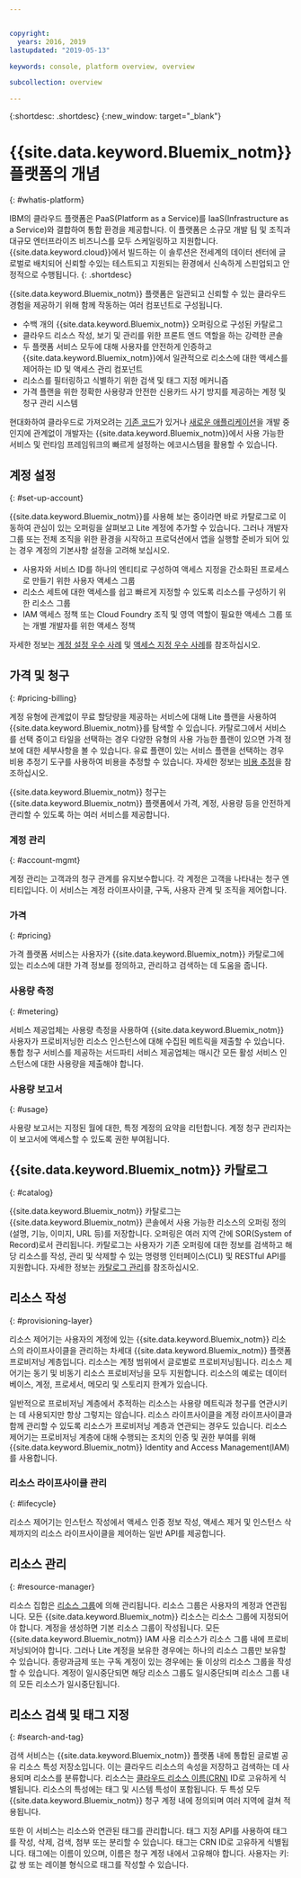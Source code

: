 ```yaml
---


copyright:
  years: 2016, 2019
lastupdated: "2019-05-13"

keywords: console, platform overview, overview

subcollection: overview

---
```


{:shortdesc: .shortdesc}
{:new_window: target="_blank"}

# {{site.data.keyword.Bluemix_notm}} 플랫폼의 개념
{: #whatis-platform}

IBM의 클라우드 플랫폼은 PaaS(Platform as a Service)를 IaaS(Infrastructure as a Service)와 결합하여 통합 환경을 제공합니다. 이 플랫폼은 소규모 개발 팀 및 조직과 대규모 엔터프라이즈 비즈니스를 모두 스케일링하고 지원합니다. {{site.data.keyword.cloud}}에서 빌드하는 이 솔루션은 전세계의 데이터 센터에 글로벌로 배치되어 신뢰할 수있는 테스트되고 지원되는 환경에서 신속하게 스핀업되고 안정적으로 수행됩니다.
{: .shortdesc}

{{site.data.keyword.Bluemix_notm}} 플랫폼은 일관되고 신뢰할 수 있는 클라우드 경험을 제공하기 위해 함께 작동하는 여러 컴포넌트로 구성됩니다. 

  * 수백 개의 {{site.data.keyword.Bluemix_notm}} 오퍼링으로 구성된 카탈로그
  * 클라우드 리소스 작성, 보기 및 관리를 위한 프론트 엔드 역할을 하는 강력한 콘솔
  * 두 플랫폼 서비스 모두에 대해 사용자를 안전하게 인증하고 {{site.data.keyword.Bluemix_notm}}에서 일관적으로 리소스에 대한 액세스를 제어하는 ID 및 액세스 관리 컴포넌트
  * 리소스를 필터링하고 식별하기 위한 검색 및 태그 지정 메커니즘
  * 가격 플랜을 위한 정확한 사용량과 안전한 신용카드 사기 방지를 제공하는 계정 및 청구 관리 시스템

현대화하여 클라우드로 가져오려는 [기존 코드](/docs/apps/tutorials?topic=creating-apps-tutorial-byoc#tutorial-byoc)가 있거나 [새로운 애플리케이션](/docs/apps/tutorials?topic=creating-apps-tutorial-starterkit)을 개발 중인지에 관계없이 개발자는 {{site.data.keyword.Bluemix_notm}}에서 사용 가능한 서비스 및 런타임 프레임워크의 빠르게 설정하는 에코시스템을 활용할 수 있습니다.

## 계정 설정
{: #set-up-account}

{{site.data.keyword.Bluemix_notm}}를 사용해 보는 중이라면 바로 카탈로그로 이동하여 관심이 있는 오퍼링을 살펴보고 Lite 계정에 추가할 수 있습니다. 그러나 개발자 그룹 또는 전체 조직을 위한 환경을 시작하고 프로덕션에서 앱을 실행할 준비가 되어 있는 경우 계정의 기본사항 설정을 고려해 보십시오.

* 사용자와 서비스 ID를 하나의 엔티티로 구성하여 액세스 지정을 간소화된 프로세스로 만들기 위한 사용자 액세스 그룹
* 리소스 세트에 대한 액세스를 쉽고 빠르게 지정할 수 있도록 리소스를 구성하기 위한 리소스 그룹
* IAM 액세스 정책 또는 Cloud Foundry 조직 및 영역 역할이 필요한 액세스 그룹 또는 개별 개발자를 위한 액세스 정책

자세한 정보는 [계정 설정 우수 사례](/docs/account?topic=account-account_setup) 및 [액세스 지정 우수 사례](/docs/iam?topic=iam-account_setup)를 참조하십시오. 

## 가격 및 청구
{: #pricing-billing}

계정 유형에 관계없이 무료 할당량을 제공하는 서비스에 대해 Lite 플랜을 사용하여 {{site.data.keyword.Bluemix_notm}}를 탐색할 수 있습니다. 카탈로그에서 서비스를 선택 중이고 타일을 선택하는 경우 다양한 유형의 사용 가능한 플랜이 있으면 가격 정보에 대한 세부사항을 볼 수 있습니다. 유료 플랜이 있는 서비스 플랜을 선택하는 경우 비용 추정기 도구를 사용하여 비용을 추정할 수 있습니다. 자세한 정보는 [비용 추정](/docs/billing-usage?topic=billing-usage-cost)을 참조하십시오.

{{site.data.keyword.Bluemix_notm}} 청구는 {{site.data.keyword.Bluemix_notm}} 플랫폼에서 가격, 계정, 사용량 등을 안전하게 관리할 수 있도록 하는 여러 서비스를 제공합니다.

### 계정 관리
{: #account-mgmt}

계정 관리는 고객과의 청구 관계를 유지보수합니다. 각 계정은 고객을 나타내는 청구 엔티티입니다. 이 서비스는 계정 라이프사이클, 구독, 사용자 관계 및 조직을 제어합니다.

### 가격
{: #pricing}

가격 플랫폼 서비스는 사용자가 {{site.data.keyword.Bluemix_notm}} 카탈로그에 있는 리소스에 대한 가격 정보를 정의하고, 관리하고 검색하는 데 도움을 줍니다.

### 사용량 측정
{: #metering}

서비스 제공업체는 사용량 측정을 사용하여 {{site.data.keyword.Bluemix_notm}} 사용자가 프로비저닝한 리소스 인스턴스에 대해 수집된 메트릭을 제출할 수 있습니다. 통합 청구 서비스를 제공하는 서드파티 서비스 제공업체는 매시간 모든 활성 서비스 인스턴스에 대한 사용량을 제출해야 합니다. 

### 사용량 보고서
{: #usage}

사용량 보고서는 지정된 월에 대한, 특정 계정의 요약을 리턴합니다. 계정 청구 관리자는 이 보고서에 액세스할 수 있도록 권한 부여됩니다.

## {{site.data.keyword.Bluemix_notm}} 카탈로그
{: #catalog}

{{site.data.keyword.Bluemix_notm}} 카탈로그는 {{site.data.keyword.Bluemix_notm}} 콘솔에서 사용 가능한 리소스의 오퍼링 정의(설명, 기능, 이미지, URL 등)를 저장합니다. 오퍼링은 여러 지역 간에 SOR(System of Record)로서 관리됩니다. 카탈로그는 사용자가 기존 오퍼링에 대한 정보를 검색하고 해당 리소스를 작성, 관리 및 삭제할 수 있는 명령행 인터페이스(CLI) 및 RESTful API를 지원합니다. 자세한 정보는 [카탈로그 관리](/docs/overview?topic=overview-manage-catalog)를 참조하십시오.

## 리소스 작성
{: #provisioning-layer}

리소스 제어기는 사용자의 계정에 있는 {{site.data.keyword.Bluemix_notm}} 리소스의 라이프사이클을 관리하는 차세대 {{site.data.keyword.Bluemix_notm}} 플랫폼 프로비저닝 계층입니다. 리소스는 계정 범위에서 글로벌로 프로비저닝됩니다. 리소스 제어기는 동기 및 비동기 리소스 프로비저닝을 모두 지원합니다. 리소스의 예로는 데이터베이스, 계정, 프로세서, 메모리 및 스토리지 한계가 있습니다. 

일반적으로 프로비저닝 계층에서 추적하는 리소스는 사용량 메트릭과 청구를 연관시키는 데 사용되지만 항상 그렇지는 않습니다. 리소스 라이프사이클을 계정 라이프사이클과 함께 관리할 수 있도록 리소스가 프로비저닝 계층과 연관되는 경우도 있습니다. 리소스 제어기는 프로비저닝 계층에 대해 수행되는 조치의 인증 및 권한 부여를 위해 {{site.data.keyword.Bluemix_notm}} Identity and Access Management(IAM)를 사용합니다.

### 리소스 라이프사이클 관리
{: #lifecycle}

리소스 제어기는 인스턴스 작성에서 액세스 인증 정보 작성, 액세스 제거 및 인스턴스 삭제까지의 리소스 라이프사이클을 제어하는 일반 API를 제공합니다.

## 리소스 관리
{: #resource-manager}

리소스 집합은 [리소스 그룹](/docs/overview?topic=overview-whatis-rgs)에 의해 관리됩니다. 리소스 그룹은 사용자의 계정과 연관됩니다. 모든 {{site.data.keyword.Bluemix_notm}} 리소스는 리소스 그룹에 지정되어야 합니다. 계정을 생성하면 기본 리소스 그룹이 작성됩니다. 모든 {{site.data.keyword.Bluemix_notm}} IAM 사용 리소스가 리소스 그룹 내에 프로비저닝되어야 합니다. 그러나 Lite 계정을 보유한 경우에는 하나의 리소스 그룹만 보유할 수 있습니다. 종량과금제 또는 구독 계정이 있는 경우에는 둘 이상의 리소스 그룹을 작성할 수 있습니다. 계정이 일시중단되면 해당 리소스 그룹도 일시중단되며 리소스 그룹 내의 모든 리소스가 일시중단됩니다. 

## 리소스 검색 및 태그 지정
{: #search-and-tag}

검색 서비스는 {{site.data.keyword.Bluemix_notm}} 플랫폼 내에 통합된 글로벌 공유 리소스 특성 저장소입니다. 이는 클라우드 리소스의 속성을 저장하고 검색하는 데 사용되며 리소스를 분류합니다. 리소스는 [클라우드 리소스 이름(CRN)](/docs/overview?topic=overview-crn) ID로 고유하게 식별됩니다. 리소스의 특성에는 태그 및 시스템 특성이 포함됩니다. 두 특성 모두 {{site.data.keyword.Bluemix_notm}} 청구 계정 내에 정의되며 여러 지역에 걸쳐 적용됩니다.

또한 이 서비스는 리소스와 연관된 태그를 관리합니다. 태그 지정 API를 사용하여 태그를 작성, 삭제, 검색, 첨부 또는 분리할 수 있습니다. 태그는 CRN ID로 고유하게 식별됩니다. 태그에는 이름이 있으며, 이름은 청구 계정 내에서 고유해야 합니다. 사용자는 키:값 쌍 또는 레이블 형식으로 태그를 작성할 수 있습니다.
